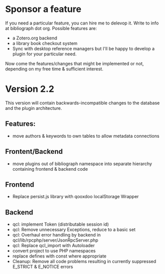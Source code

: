 Sponsor a feature
=================
If you need a particular feature, you can hire me to delevop it. Write to
info at bibliograph dot org. Possible features are:
- a Zotero.org backend
- a library book checkout system
- Sync with desktop reference managers
but I'll be happy to develop a plugin for your particular need.

Now come the features/changes that might be implemented or not, depending on
my free time & sufficient interest.

Version 2.2
===========
This version will contain backwards-incompatible changes to the database and the
plugin architecture.

Features:
---------
- move authors & keywords to own tables to allow metadata connections

Frontent/Backend
----------------
- move plugins out of bibliograph namespace into separate hierarchy containing 
  frontend & backend code

Frontend
--------
- Replace persist.js library with qooxdoo localStorage Wrapper

Backend
-------
- qcl: implement Token (distributable session id)
- qcl: Remove unnecessary Exceptions, reduce to a basic set
- qcl: Overhaul error handling by backend in qcl/lib/rpcphp/server/JsonRpcServer.php
- qcl: Replace qcl_import with Autoloader
- convert project to use PHP namespaces
- replace defines with const where appropriate
- Cleanup: Remove all code problems resulting in currently suppressed E_STRICT &
  E_NOTICE errors


